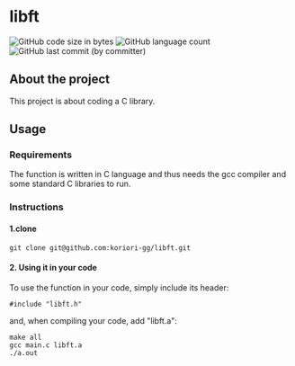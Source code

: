 # libft
![GitHub code size in bytes](https://img.shields.io/github/languages/code-size/koriori-gg/libft)
![GitHub language count](https://img.shields.io/github/languages/count/koriori-gg/libft?color=yellow)
![GitHub last commit (by committer)](https://img.shields.io/github/last-commit/koriori-gg/libft)

## About the project
This project is about coding a C library.
## Usage
### Requirements
The function is written in C language and thus needs the gcc compiler and some standard C libraries to run.

### Instructions
#### 1.clone
```
git clone git@github.com:koriori-gg/libft.git
```
#### 2. Using it in your code
To use the function in your code, simply include its header:
```
#include "libft.h"
```
and, when compiling your code, add "libft.a":
```
make all
gcc main.c libft.a
./a.out
```
